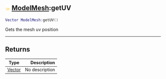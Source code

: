 ## ![shared](.gitbook/assets/shared.png) [ModelMesh](./readme/ModelMesh/README.md):getUV

```lua
Vector ModelMesh:getUV()
```

Gets the mesh uv position

------
## Returns

| Type   | Description |
| ------ | ----------: |
| [Vector](./readme/Vector/README.md) | No description |

